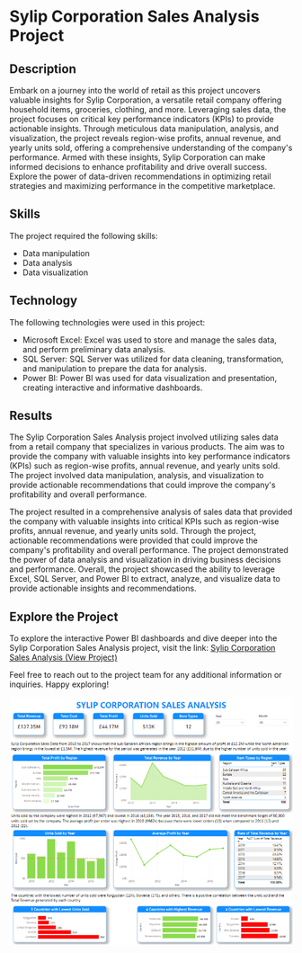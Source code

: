# Sylip Corporation Sales Analysis Project

## Description

Embark on a journey into the world of retail as this project uncovers valuable insights for Sylip Corporation, a versatile retail company offering household items, groceries, clothing, and more. Leveraging sales data, the project focuses on critical key performance indicators (KPIs) to provide actionable insights. Through meticulous data manipulation, analysis, and visualization, the project reveals region-wise profits, annual revenue, and yearly units sold, offering a comprehensive understanding of the company's performance. Armed with these insights, Sylip Corporation can make informed decisions to enhance profitability and drive overall success. Explore the power of data-driven recommendations in optimizing retail strategies and maximizing performance in the competitive marketplace.

## Skills

The project required the following skills:

- Data manipulation
- Data analysis
- Data visualization

## Technology

The following technologies were used in this project:

- Microsoft Excel: Excel was used to store and manage the sales data, and perform preliminary data analysis.
- SQL Server: SQL Server was utilized for data cleaning, transformation, and manipulation to prepare the data for analysis.
- Power BI: Power BI was used for data visualization and presentation, creating interactive and informative dashboards.

## Results

The Sylip Corporation Sales Analysis project involved utilizing sales data from a retail company that specializes in various products. The aim was to provide the company with valuable insights into key performance indicators (KPIs) such as region-wise profits, annual revenue, and yearly units sold. The project involved data manipulation, analysis, and visualization to provide actionable recommendations that could improve the company's profitability and overall performance.

The project resulted in a comprehensive analysis of sales data that provided the company with valuable insights into critical KPIs such as region-wise profits, annual revenue, and yearly units sold. Through the project, actionable recommendations were provided that could improve the company's profitability and overall performance. The project demonstrated the power of data analysis and visualization in driving business decisions and performance. Overall, the project showcased the ability to leverage Excel, SQL Server, and Power BI to extract, analyze, and visualize data to provide actionable insights and recommendations.

## Explore the Project

To explore the interactive Power BI dashboards and dive deeper into the Sylip Corporation Sales Analysis project, visit the link: [Sylip Corporation Sales Analysis (View Project)](https://app.powerbi.com/view?r=eyJrIjoiZWNkZjQ0MjItMjQzNy00Nzg3LWIzZDMtYmM2N2I3M2M1MGQ3IiwidCI6ImRmODY3OWNkLWE4MGUtNDVkOC05OWFjLWM4M2VkN2ZmOTVhMCJ9)

Feel free to reach out to the project team for any additional information or inquiries. Happy exploring!

![Dashboard](https://github.com/JesumboOludipe/PortfolioProjects/blob/main/Sylip%20Corporation%20Sales%20Analysis%20-%20SQL%20and%20Power%20BI/sylip.png)
